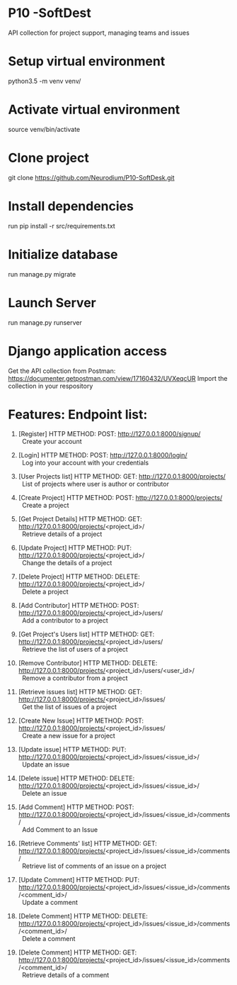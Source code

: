 # P10 -SoftDest
 API collection for project support, managing teams and issues

# Setup virtual environment
python3.5 -m venv venv/

# Activate virtual environment
source venv/bin/activate

# Clone project
git clone https://github.com/Neurodium/P10-SoftDesk.git

# Install dependencies
run pip install -r src/requirements.txt

# Initialize database
 run manage.py migrate

# Launch Server
run manage.py runserver

# Django application access
Get the API collection from Postman:  https://documenter.getpostman.com/view/17160432/UVXeqcUR
Import the collection in your respository

# Features: Endpoint list:
1. [Register] HTTP METHOD: POST: http://127.0.0.1:8000/signup/<br>
&nbsp;&nbsp;Create your account
  
2. [Login] HTTP METHOD: POST: http://127.0.0.1:8000/login/<br>
&nbsp;&nbsp;Log into your account with your credentials 
  
3. [User Projects list] HTTP METHOD: GET: http://127.0.0.1:8000/projects/<br>
&nbsp;&nbsp;List of projects where user is author or contributor
  
4. [Create Project] HTTP METHOD: POST: http://127.0.0.1:8000/projects/<br>
&nbsp;&nbsp;Create a project
  
5. [Get Project Details] HTTP METHOD: GET: http://127.0.0.1:8000/projects/<project_id>/<br>
&nbsp;&nbsp;Retrieve details of a project

6. [Update Project] HTTP METHOD: PUT: http://127.0.0.1:8000/projects/<project_id>/<br>
&nbsp;&nbsp;Change the details of a project
  
7. [Delete Project] HTTP METHOD: DELETE: http://127.0.0.1:8000/projects/<project_id>/<br>
&nbsp;&nbsp;Delete a project

8. [Add Contributor] HTTP METHOD: POST: http://127.0.0.1:8000/projects/<project_id>/users/<br>
&nbsp;&nbsp;Add a contributor to a project

9. [Get Project's Users list] HTTP METHOD: GET: http://127.0.0.1:8000/projects/<project_id>/users/<br>
&nbsp;&nbsp;Retrieve the list of users of a project

10. [Remove Contributor] HTTP METHOD: DELETE: http://127.0.0.1:8000/projects/<project_id>/users/<user_id>/<br>
&nbsp;&nbsp;Remove a contributor from a project

11. [Retrieve issues list] HTTP METHOD: GET: http://127.0.0.1:8000/projects/<project_id>/issues/<br>
&nbsp;&nbsp;Get the list of issues of a project

12. [Create New Issue] HTTP METHOD: POST: http://127.0.0.1:8000/projects/<project_id>/issues/<br>
&nbsp;&nbsp;Create a new issue for a project

13. [Update issue] HTTP METHOD: PUT: http://127.0.0.1:8000/projects/<project_id>/issues/<issue_id>/<br>
&nbsp;&nbsp;Update an issue

14. [Delete issue] HTTP METHOD: DELETE: http://127.0.0.1:8000/projects/<project_id>/issues/<issue_id>/<br>
&nbsp;&nbsp;Delete an issue

15. [Add Comment] HTTP METHOD: POST: http://127.0.0.1:8000/projects/<project_id>/issues/<issue_id>/comments/<br>
&nbsp;&nbsp;Add Comment to an Issue

16. [Retrieve Comments' list] HTTP METHOD: GET: http://127.0.0.1:8000/projects/<project_id>/issues/<issue_id>/comments/<br>
&nbsp;&nbsp;Retrieve list of comments of an issue on a project

17. [Update Comment] HTTP METHOD: PUT: http://127.0.0.1:8000/projects/<project_id>/issues/<issue_id>/comments/<comment_id>/<br>
&nbsp;&nbsp;Update a comment

18. [Delete Comment] HTTP METHOD: DELETE: http://127.0.0.1:8000/projects/<project_id>/issues/<issue_id>/comments/<comment_id>/<br>
&nbsp;&nbsp;Delete a comment

19. [Delete Comment] HTTP METHOD: GET: http://127.0.0.1:8000/projects/<project_id>/issues/<issue_id>/comments/<comment_id>/<br>
&nbsp;&nbsp;Retrieve details of a comment 
